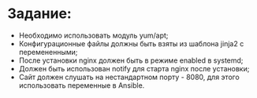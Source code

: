 # Задание:
* Необходимо использовать модуль yum/apt;
* Конфигурационные файлы должны быть взяты из шаблона jinja2 с перемененными;
* После установки nginx должен быть в режиме enabled в systemd;
* Должен быть использован notify для старта nginx после установки;
* Сайт должен слушать на нестандартном порту - 8080, для этого использовать переменные в Ansible.

